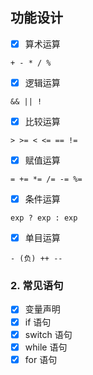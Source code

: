 ## 功能设计

- [x] 算术运算
```
+ - * / %
```

- [x] 逻辑运算
```
&& || !
```

- [x] 比较运算
```
> >= < <= == !=
```

- [x] 赋值运算
```
= += *= /= -= %=
```

- [x] 条件运算
```
exp ? exp : exp
```

- [x] 单目运算
```
- (负) ++ --
```

### 2. 常见语句

- [x] 变量声明
- [x] if 语句
- [x] switch 语句
- [x] while 语句
- [x] for 语句